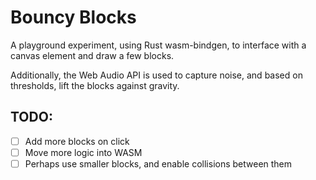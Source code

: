 # Bouncy Blocks

A playground experiment, using Rust wasm-bindgen, to interface with a canvas element and draw a few blocks.

Additionally, the Web Audio API is used to capture noise, and based on thresholds, lift the blocks against gravity.

## TODO:

- [ ] Add more blocks on click
- [ ] Move more logic into WASM
- [ ] Perhaps use smaller blocks, and enable collisions between them
